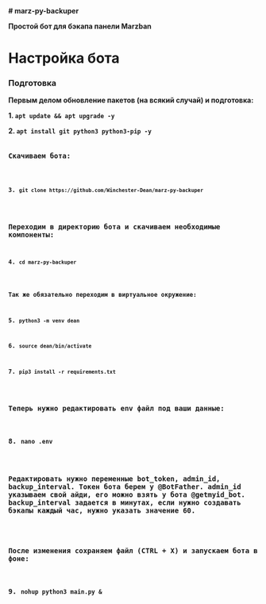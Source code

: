 <b>
# marz-py-backuper
<p>Простой бот для бэкапа панели Marzban</p>

<h1>Настройка бота</h1>
<h3>Подготовка</h3>
<p>Первым делом обновление пакетов (на всякий случай) и подготовка:</p>

<p>1. <code>apt update && apt upgrade -y</code></p>
<p></p>2. <code>apt install git python3 python3-pip -y</code</b>

<h3>Скачиваем бота:</h3>

<p>3. <code>git clone https://github.com/Winchester-Dean/marz-py-backuper</code></p>

<p><h3>Переходим в директорию бота и скачиваем необходимые компоненты:</h3></p>
<p>4. <code>cd marz-py-backuper</code></p>

<p>Так же обязательно переходим в виртуальное окружение:</p>
<p>5. <code>python3 -m venv dean</code></p>
<p>6. <code>source dean/bin/activate</code></p>
<p>7. <code>pip3 install -r requirements.txt</code></p>

<h3>Теперь нужно редактировать env файл под ваши данные:<h3>
<p>8. <code>nano .env</code></p>

<p>Редактировать нужно переменные bot_token, admin_id, backup_interval. Токен бота берем у @BotFather. admin_id указываем свой айди, его можно взять у бота @getmyid_bot. backup_interval задается в минутах, если нужно создавать бэкапы каждый час, нужно указать значение 60.</p>

<h3>После изменения сохраняем файл (CTRL + X) и запускаем бота в фоне:<h3>
<p>9. <code>nohup python3 main.py &</code></p>
